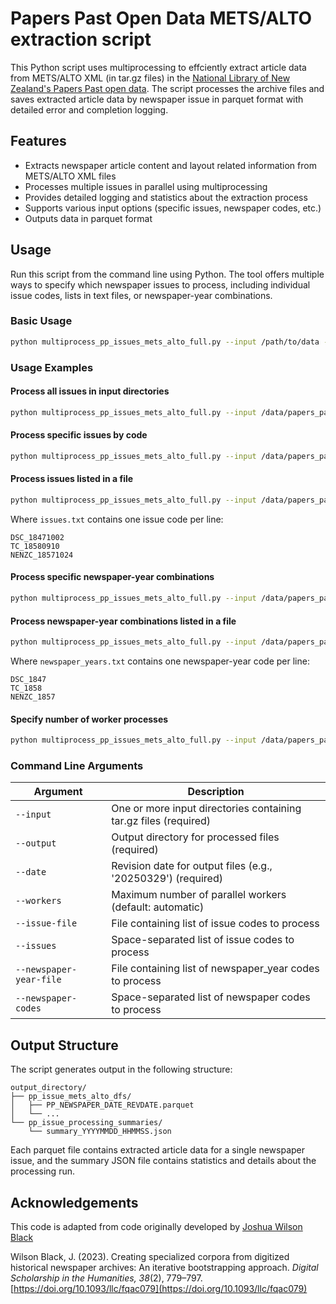 # Papers Past Open Data METS/ALTO extraction script

This Python script uses multiprocessing to effciently extract article data from METS/ALTO XML (in tar.gz files) in the [National Library of New Zealand's Papers Past open data](https://natlib.govt.nz/about-us/open-data/papers-past-metadata/papers-past-newspaper-open-data-pilot/overview-papers-past-newspaper-open-data-pilot). The script processes the archive files and saves extracted article data by newspaper issue in parquet format with detailed error and completion logging.

## Features

- Extracts newspaper article content and layout related information from METS/ALTO XML files
- Processes multiple issues in parallel using multiprocessing
- Provides detailed logging and statistics about the extraction process
- Supports various input options (specific issues, newspaper codes, etc.)
- Outputs data in parquet format

## Usage

Run this script from the command line using Python. The tool offers multiple ways to specify which newspaper issues to process, including individual issue codes, lists in text files, or newspaper-year combinations.

### Basic Usage

```bash
python multiprocess_pp_issues_mets_alto_full.py --input /path/to/data --output /path/to/output --date 20250329
```

### Usage Examples

#### Process all issues in input directories

```bash
python multiprocess_pp_issues_mets_alto_full.py --input /data/papers_past --output /results --date 20250329
```

#### Process specific issues by code

```bash
python multiprocess_pp_issues_mets_alto_full.py --input /data/papers_past --output /results --date 20250329 --issues DSC_18471002 TC_18580910
```

#### Process issues listed in a file

```bash
python multiprocess_pp_issues_mets_alto_full.py --input /data/papers_past --output /results --date 20250329 --issue-file issues.txt
```

Where `issues.txt` contains one issue code per line:
```
DSC_18471002
TC_18580910
NENZC_18571024
```

#### Process specific newspaper-year combinations

```bash
python multiprocess_pp_issues_mets_alto_full.py --input /data/papers_past --output /results --date 20250329 --newspaper-codes DSC_1847 NENZC_1857
```

#### Process newspaper-year combinations listed in a file

```bash
python multiprocess_pp_issues_mets_alto_full.py --input /data/papers_past --output /results --date 20250329 --newspaper-year-file newspaper_years.txt
```

Where `newspaper_years.txt` contains one newspaper-year code per line:
```
DSC_1847
TC_1858
NENZC_1857
```

#### Specify number of worker processes

```bash
python multiprocess_pp_issues_mets_alto_full.py --input /data/papers_past --output /results --date 20250329 --workers 8
```

### Command Line Arguments

| Argument | Description |
|----------|-------------|
| `--input` | One or more input directories containing tar.gz files (required) |
| `--output` | Output directory for processed files (required) |
| `--date` | Revision date for output files (e.g., '20250329') (required) |
| `--workers` | Maximum number of parallel workers (default: automatic) |
| `--issue-file` | File containing list of issue codes to process |
| `--issues` | Space-separated list of issue codes to process |
| `--newspaper-year-file` | File containing list of newspaper_year codes to process |
| `--newspaper-codes` | Space-separated list of newspaper codes to process |

## Output Structure

The script generates output in the following structure:

```
output_directory/
├── pp_issue_mets_alto_dfs/
│   ├── PP_NEWSPAPER_DATE_REVDATE.parquet
│   └── ...
└── pp_issue_processing_summaries/
    └── summary_YYYYMMDD_HHMMSS.json
```

Each parquet file contains extracted article data for a single newspaper issue, and the summary JSON file contains statistics and details about the processing run.

## Acknowledgements

This code is adapted from code originally developed by [Joshua Wilson Black](https://github.com/JoshuaWilsonBlack/newspaper-philosophy-methods)

Wilson Black, J. (2023). Creating specialized corpora from digitized historical newspaper archives: An iterative bootstrapping approach. *Digital Scholarship in the Humanities, 38*(2), 779–797. [https://doi.org/10.1093/llc/fqac079](https://doi.org/10.1093/llc/fqac079)
